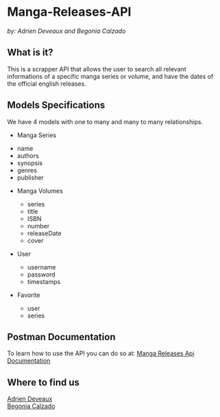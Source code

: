 # Manga-Releases-API

_by: Adrien Deveaux and Begonia Calzado_

## What is it?

This is a scrapper API that allows the user to search all relevant informations of a specific manga series or volume, and have the dates of the official english releases. 

## Models Specifications

We have 4 models with one to many and many to many relationships.

* Manga Series
 + name
 + authors
 + synopsis
 + genres
 + publisher
 

* Manga Volumes
  + series
  + title
  + ISBN
  + number
  + releaseDate
  + cover
  

* User
  + username
  + password
  + timestamps
  
  

* Favorite
  + user
  + series



## Postman Documentation

To learn how to use the API you can do so at: [Manga Releases Api Documentation](https://documenter.getpostman.com/view/21225621/UzBjs8Hf "Documentation")


## Where to find us
[Adrien Deveaux](https://github.com/Adriendev "Adrien Deveaux")\
[Begonia Calzado](https://github.com/begoczb "Begonia Calzado")
